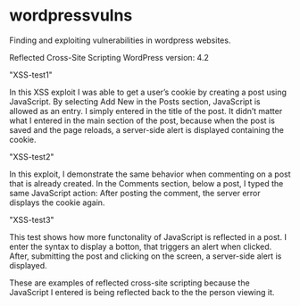 # wordpressvulns
Finding and exploiting vulnerabilities in wordpress websites.

Reflected Cross-Site Scripting
WordPress version: 4.2

"XSS-test1"

In this XSS exploit I was able to get a user’s cookie by creating a post using JavaScript.
By selecting Add New in the Posts section, JavaScript is allowed as an entry. I simply entered <body onload=alert(document.cookie)> in the title of the post. It didn’t matter what I entered in the main section of the post, because when the post is saved and the page reloads, a server-side alert is displayed containing the cookie.

"XSS-test2"

In this exploit, I demonstrate the same behavior when commenting on a post that is already created. 
In the Comments section, below a post, I typed the same JavaScript action: <body onload=alert(document.cookie)>
After posting the comment, the server error displays the cookie again.
  
"XSS-test3"

This test shows how more functonality of JavaScript is reflected in a post. I enter the syntax to display a botton, that triggers an alert when clicked. After, submitting the post and clicking on the screen, a server-side alert is displayed.


These are examples of reflected cross-site scripting because the JavaScript I entered is being reflected back to the the person viewing it.
